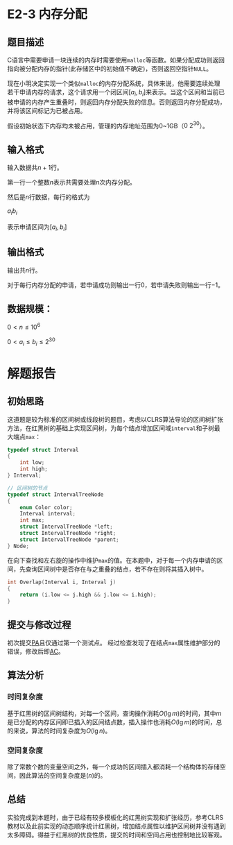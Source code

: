 # E2-3 内存分配
## 题目描述
C语言中需要申请一块连续的内存时需要使用`malloc`等函数。如果分配成功则返回指向被分配内存的指针(此存储区中的初始值不确定)，否则返回空指针`NULL`。

现在小明决定实现一个类似`malloc`的内存分配系统，具体来说，他需要连续处理若干申请内存的请求，这个请求用一个闭区间$[a_i,\,b_i]$来表示。当这个区间和当前已被申请的内存产生重叠时，则返回内存分配失败的信息。否则返回内存分配成功，并将该区间标记为已被占用。

假设初始状态下内存均未被占用，管理的内存地址范围为0~1GB（$0~2^{30}$）。

## 输入格式
输入数据共$n+1$行。

第一行一个整数$n$表示共需要处理$n$次内存分配。

然后是$n$行数据，每行的格式为

$a_i b_i$

表示申请区间为$[a_i,\,b_i]$

## 输出格式
输出共$n$行。

对于每行内存分配的申请，若申请成功则输出一行$0$，若申请失败则输出一行$−1$。

## 数据规模：

$0 < n \leq 10^6$

$0 < a_i \leq b_i \leq 2^30$



# 解题报告
## 初始思路
这道题是较为标准的区间树或线段树的题目，考虑以CLRS算法导论的区间树扩张方法，在红黑树的基础上实现区间树，为每个结点增加区间域`interval`和子树最大端点`max`：
```c
typedef struct Interval
{
    int low;
    int high;
} Interval;
```
```c
// 区间树的节点
typedef struct IntervalTreeNode
{
    enum Color color;
    Interval interval;
    int max;
    struct IntervalTreeNode *left;
    struct IntervalTreeNode *right;
    struct IntervalTreeNode *parent;
} Node;
```
在向下查找和左右旋的操作中维护`max`的值。在本题中，对于每一个内存申请的区间，先查询区间树中是否存在与之重叠的结点，若不存在则将其插入树中。
```c
int Overlap(Interval i, Interval j)
{
    return (i.low <= j.high && j.low <= i.high);
}
```

## 提交与修改过程
初次提交[PA](https://202.38.86.171/status/7532b8f7b1fc1ba8ff1dade89002d842)且仅通过第一个测试点。
经过检查发现了在结点`max`属性维护部分的错误，修改后即[AC](https://202.38.86.171/status/1319b095546f56887cc3bbb82c658038)。

## 算法分析
### 时间复杂度
基于红黑树的区间树结构，对每一个区间，查询操作消耗$O(\lg{m})$的时间，其中$m$是已分配的内存区间即已插入的区间结点数，插入操作也消耗$O(\lg{m})$的时间，总的来说，算法的时间复杂度为$O(\lg{n})$。
### 空间复杂度
除了常数个数的变量空间之外，每一个成功的区间插入都消耗一个结构体的存储空间，因此算法的空间复杂度是$(n)$的。

## 总结
实验完成到本题时，由于已经有较多模板化的红黑树实现和扩张经历，参考CLRS教材以及此前实现的动态顺序统计红黑树，增加结点属性以维护区间树并没有遇到太多障碍。得益于红黑树的优良性质，提交的时间和空间占用也控制地比较客观。